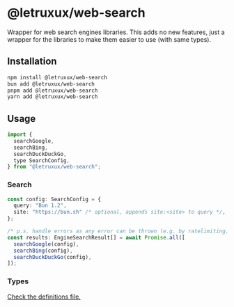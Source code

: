 # @letruxux/web-search

Wrapper for web search engines libraries.
This adds no new features, just a wrapper for the libraries to make them easier to use (with same types).

## Installation

```bash
npm install @letruxux/web-search
bun add @letruxux/web-search
pnpm add @letruxux/web-search
yarn add @letruxux/web-search
```

## Usage

```js
import {
  searchGoogle,
  searchBing,
  searchDuckDuckGo,
  type SearchConfig,
} from "@letruxux/web-search";
```

### Search

```ts
const config: SearchConfig = {
  query: "Bun 1.2",
  site: "https://bun.sh" /* optional, appends site:<site> to query */,
};

/* p.s. handle errors as any error can be thrown (e.g. by ratelimiting, suspicious queries, etc.) */
const results: EngineSearchResult[] = await Promise.all([
  searchGoogle(config),
  searchBing(config),
  searchDuckDuckGo(config),
]);
```

### Types

[Check the definitions file.](./src/defs.ts)
